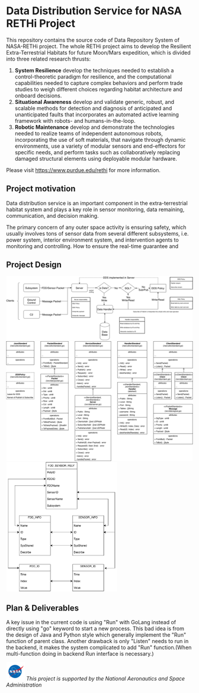 # Data Distribution Service for NASA RETHi Project

This repository contains the source code of Data Repository System of NASA-RETHi project. The whole RETHi project aims to develop the Resilient Extra-Terrestrial Habitats for future Moon/Mars expedition, which is divided into three related research thrusts:

1. **System Resilience** develop the techniques needed to establish a control-theoretic paradigm for resilience, and the computational capabilities needed to capture complex behaviors and perform trade studies to weigh different choices regarding habitat architecture and onboard decisions.
2. **Situational Awareness** develop and validate generic, robust, and scalable methods for detection and diagnosis of anticipated and unanticipated faults that incorporates an automated active learning framework with robots- and humans-in-the-loop.
3. **Robotic Maintenance** develop and demonstrate the technologies needed to realize teams of independent autonomous robots, incorporating the use of soft materials, that navigate through dynamic environments, use a variety of modular sensors and end-effectors for specific needs, and perform tasks such as collaboratively replacing damaged structural elements using deployable modular hardware.

Please visit https://www.purdue.edu/rethi for more information.

## Project motivation 

Data distribution service is an important component in the extra-terrestrial habitat system and plays a key role in sensor monitoring, data remaining, communication, and decision making.  

The primary concern of any outer space activity is ensuring safety, which usually involves tons of sensor data from several different subsystems, i.e. power system, interior environment system, and intervention agents to monitoring and controlling. How to ensure the real-time guarantee and 

## Project Design
<img src="./img/DDS_FLOW.drawio.png">

<img src="./img/DDS_UML.drawio.png">

<img src="./img/DDS_SCHEMA.drawio.png" style="zoom:60%;"  >


## Plan & Deliverables

A key issue in the current code is using "Run" with GoLang instead of directly using "go" keyword to start a new process. This bad idea is from the design of Java and Python style which generally implement the "Run" function of parent class. Another drawback is only "Listen" needs to run in the backend, it makes the system complicated to add "Run" function.(When multi-function doing in backend Run interface is necessary.)



<img src="./img/nasa_logo.jpg" width="50" height="50"> *This project is supported by the National Aeronautics and Space Administration*
